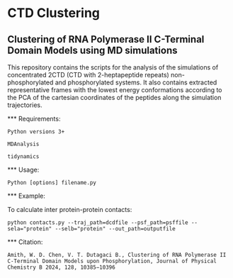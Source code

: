 # CTD Clustering
## Clustering of RNA Polymerase II C-Terminal Domain Models using MD simulations
This repository contains the scripts for the analysis of the simulations of concentrated 2CTD (CTD with 2-heptapeptide repeats) non-phosphorylated and phosphorylated systems. It also contains extracted representative frames with the lowest energy conformations according to the PCA of the cartesian coordinates of the peptides along the simulation trajectories.

*** Requirements:
```
Python versions 3+

MDAnalysis

tidynamics
```
*** Usage:
```
Python [options] filename.py
```
*** Example:

To calculate inter protein-protein contacts:
```
python contacts.py --traj_path=dcdfile --psf_path=psffile --sela="protein" --selb="protein" --out_path=outputfile
```
*** Citation:
```
Amith, W. D. Chen, V. T. Dutagaci B., Clustering of RNA Polymerase II C-Terminal Domain Models upon Phosphorylation, Journal of Physical Chemistry B 2024, 128, 10385−10396
